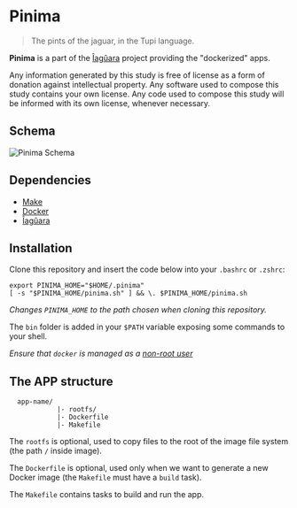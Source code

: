 # Pinima

> The pints of the jaguar, in the Tupi language.

**Pinima** is a part of the [Îagûara][iaguara] project providing the
"dockerized" apps.

Any information generated by this study is free of license as a form of
donation against intellectual property. Any software used to compose this study
contains your own license. Any code used to compose this study will be informed
with its own license, whenever necessary.


## Schema

![Pinima Schema](https://docs.google.com/drawings/d/e/2PACX-1vRNZPYGNj4Xq4ZR29r9KhW2LChAEzkMK0cVSlKM9Yxj68rCv8sT4AYDCklG25wA-hCiIRQooAuICVCL/pub?w=1440&h=1080)


## Dependencies

- [Make][make]
- [Docker][docker]
- [Îagûara][iaguara/iaguara]


## Installation

Clone this repository and insert the code below into your `.bashrc` or `.zshrc`:

```shell
export PINIMA_HOME="$HOME/.pinima"
[ -s "$PINIMA_HOME/pinima.sh" ] && \. $PINIMA_HOME/pinima.sh
```

*Changes `PINIMA_HOME` to the path chosen when cloning this repository.*

The `bin` folder is added in your `$PATH` variable exposing some commands
to your shell.

*Ensure that `docker` is managed as a [non-root user][docker-non-root]*


## The APP structure

```
  app-name/
            |- rootfs/
            |- Dockerfile
            |- Makefile
```

The `rootfs` is optional, used to copy files to the root of the image
file system (the path `/` inside image).

The `Dockerfile` is optional, used only when we want to generate
a new Docker image (the `Makefile` must have a `build` task).

The `Makefile` contains tasks to build and run the app.


[iaguara]: https://github.com/iaguara
[iaguara/iaguara]: https://github.com/iaguara/iaguara 
[make]: https://www.gnu.org/software/make/manual/html_node/index.html
[docker]: https://docs.docker.com/install/
[docker-non-root]: https://docs.docker.com/install/linux/linux-postinstall/#manage-docker-as-a-non-root-user
